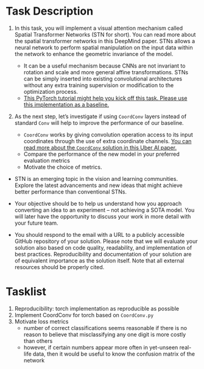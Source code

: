 # Task Description
1. In this task, you will implement a visual attention mechanism called Spatial Transformer
   Networks (STN for short). You can read more about the spatial transformer networks in this
   DeepMind paper. STNs allows a neural network to perform spatial manipulation on the input data
   within the network to enhance the geometric invariance of the model.
   * It can be a useful mechanism because CNNs are not invariant to rotation and scale and
     more general affine transformations. STNs can be simply inserted into existing convolutional
     architectures without any extra training supervision or modification to the optimization process.
   * [This PyTorch tutorial might help you kick off this task. Please use this implementation as a baseline.](https://pytorch.org/tutorials/intermediate/spatial_transformer_tutorial.html)

2. As the next step, let’s investigate if using `CoordConv` layers instead of standard `Conv` will help
   to improve the performance of our baseline.
   * `CoordConv` works by giving
     convolution operation access to its input coordinates through the use of extra coordinate
     channels. [You can read more about the `CoordConv` solution in this Uber AI paper.](https://arxiv.org/pdf/1807.03247v2.pdf)
   * Compare the performance of the new model in your preferred evaluation metrics
   * Motivate the choice of metrics.

* STN is an emerging topic in the vision and learning communities.
  Explore the latest advancements and new ideas that might achieve better
  performance than conventional STNs.
 

* Your objective should be to help us understand
how you approach converting an idea to an experiment – not achieving a SOTA model. You will
later have the opportunity to discuss your work in more detail with your future team.
* You should respond to the email with a URL to a publicly accessible GitHub repository of your
solution. Please note that we will evaluate your solution also based on code quality, readability,
and implementation of best practices. Reproducibility and documentation of your solution are of
equivalent importance as the solution itself. Note that all external resources should be properly
cited.

# Tasklist
1. Reproducibility: torch implementation as reproducible as possible
2. Implement CoordConv for torch based on `CoordConv.py`
3. Motivate loss metrics
   * number of correct classifications seems reasonable if there is no reason to believe that misclassifying any one digit is more costly than others
   * however, if certain numbers appear more often in yet-unseen real-life data, then it would be useful to know the confusion matrix of the network